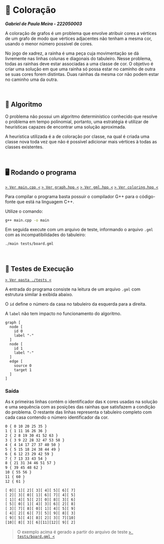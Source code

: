 # 🎨 Coloração

___Gabriel de Paula Meira - 222050003___

A coloração de grafos é um problema que envolve atribuir cores a vértices de um grafo de modo que vértices adjacentes não tenham a mesma cor, usando o menor número possível de cores.

No jogo de xadrez, a rainha é uma peça cuja movimentação se dá livremente nas linhas colunas e diagonais do tabuleiro. Nesse problema, todas as rainhas deve estar associadas a uma classe de cor. O objetivo é criar uma solução em que uma rainha só possa estar no caminho de outra se suas cores forem distintas. Duas rainhas da mesma cor não podem estar no caminho uma da outra.

&nbsp;

## 🧠 Algoritmo

O problema não possui um algoritmo determinístico conhecido que resolve o problema em tempo polinomial, portanto, uma estratégia é utilizar de heurísticas capazes de encontrar uma solução aproximada.

A heurística utilizada é a de coloração por classe, na qual é criada uma classe nova toda vez que não é possível adicionar mais vértices à todas as classes existentes.

&nbsp;

## 🖥 Rodando o programa

[` > Ver main.cpp < `](./main.cpp)
[` > Ver graph.hpp < `](./graph.hpp)
[` > Ver gml.hpp < `](./gml.hpp)
[` > Ver coloring.hpp < `](./coloring.hpp)

Para compilar o programa basta possuir o compilador G++ para o código-fonte que está na linguagem C++.

Utilize o comando:

```bash
g++ main.cpp -o main
```

Em seguida execute com um arquivo de teste, informando o arquivo `.gml` com as  incompatibilidades do tabuleiro:

```bash
./main tests/board.gml
```

&nbsp;

## 🧪 Testes de Execução

[`> Ver pasta ./tests <`](./tests)

A entrada do programa consiste na leitura de um arquivo `.gml` com estrutura similar à exibida abaixo.

O `id` define o número da casa no tabuleiro da esquerda para a direita.

A `label` não tem impacto no funcionamento do algoritmo.

```gml
graph [
  node [
    id 0
    label "-"
  ]
  node [
    id 1
    label "-"
  ]
  edge [
    source 0
    target 1
  ]
]
```

### Saída

As `K` primeiras linhas contém o identificador das `K` cores usadas na solução e uma sequência com as posições das rainhas que satisfazem a condição do problema. O restante das linhas representa o tabuleiro completo com cada casa contendo o número identificador da cor.

```txt
0 { 0 10 20 25 35 }
1 { 1 11 16 26 36 }
2 { 2 8 19 30 41 52 63 }
3 { 3 9 22 28 32 47 53 58 }
4 { 4 14 17 27 37 40 50 }
5 { 5 15 18 24 38 44 49 }
6 { 6 12 23 29 42 59 }
7 { 7 13 33 43 54 }
8 { 21 31 34 46 51 57 }
9 { 39 45 48 62 }
10 { 55 56 }
11 { 60 }
12 { 61 }

[ 0][ 1][ 2][ 3][ 4][ 5][ 6][ 7]
[ 2][ 3][ 0][ 1][ 6][ 7][ 4][ 5]
[ 1][ 4][ 5][ 2][ 0][ 8][ 3][ 6]
[ 5][ 0][ 1][ 4][ 3][ 6][ 2][ 8]
[ 3][ 7][ 8][ 0][ 1][ 4][ 5][ 9]
[ 4][ 2][ 6][ 7][ 5][ 9][ 8][ 3]
[ 9][ 5][ 4][ 8][ 2][ 3][ 7][10]
[10][ 8][ 3][ 6][11][12][ 9][ 2]
```

> O exemplo acima é gerado a partir do arquivo de teste [`> tests/board.gml <`](./tests/board.gml)
